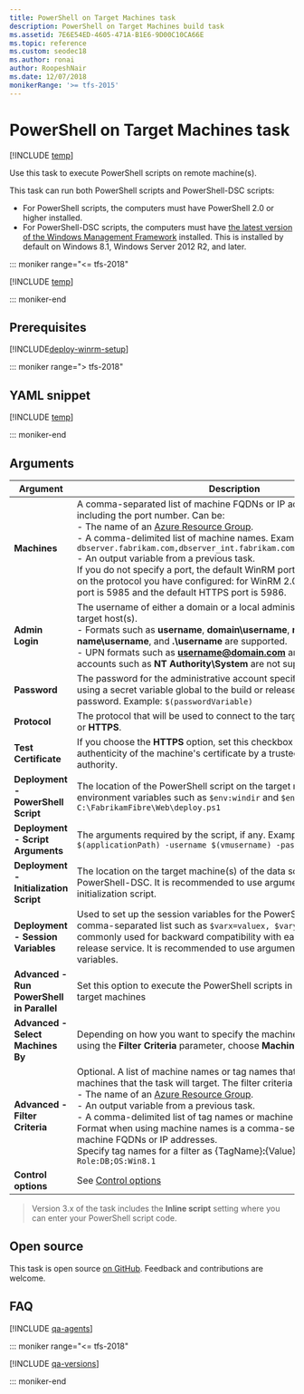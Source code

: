 ```yaml
---
title: PowerShell on Target Machines task
description: PowerShell on Target Machines build task
ms.assetid: 7E6E54ED-4605-471A-B1E6-9D00C10CA66E
ms.topic: reference
ms.custom: seodec18
ms.author: ronai
author: RoopeshNair
ms.date: 12/07/2018
monikerRange: '>= tfs-2015'
---
```


# PowerShell on Target Machines task

[!INCLUDE [temp](../../includes/version-tfs-2015-rtm.md)]

Use this task to execute PowerShell scripts on remote machine(s).

This task can run both PowerShell scripts and PowerShell-DSC scripts:

* For PowerShell scripts, the computers must have PowerShell 2.0 or higher installed.
* For PowerShell-DSC scripts, the computers must have 
  [the latest version of the Windows Management Framework](https://www.microsoft.com/download/details.aspx?id=54616)
  installed. This is installed by default on Windows 8.1, Windows Server 2012 R2, and later.

::: moniker range="<= tfs-2018"

[!INCLUDE [temp](../../includes/concept-rename-note.md)]

::: moniker-end

## Prerequisites

[!INCLUDE[deploy-winrm-setup](../includes/deploy-winrm-setup.md)]

::: moniker range="> tfs-2018"

## YAML snippet

[!INCLUDE [temp](../includes/yaml/PowerShellOnTargetMachinesV3.md)]

::: moniker-end

## Arguments

|                 Argument                  |                                                                                                                                                                                                                                                                                                            Description                                                                                                                                                                                                                                                                                                             |
|-------------------------------------------|------------------------------------------------------------------------------------------------------------------------------------------------------------------------------------------------------------------------------------------------------------------------------------------------------------------------------------------------------------------------------------------------------------------------------------------------------------------------------------------------------------------------------------------------------------------------------------------------------------------------------------|
|               **Machines**                | A comma-separated list of machine FQDNs or IP addresses, optionally including the port number. Can be:<br />- The name of an <a href="https://azure.microsoft.com/documentation/articles/resource-group-overview/">Azure Resource Group</a>.<br />- A comma-delimited list of machine names. Example: `dbserver.fabrikam.com,dbserver_int.fabrikam.com:5986,192.168.34:5986`<br />- An output variable from a previous task.<br />If you do not specify a port, the default WinRM port is used. This depends on the protocol you have configured: for WinRM 2.0, the default HTTP port is 5985 and the default HTTPS port is 5986. |
|              **Admin Login**              |                                                                                                                                  The username of either a domain or a local administrative account on the target host(s).<br />- Formats such as **username**, **domain\username**, **machine-name\username**, and **.\username** are supported.<br />- UPN formats such as <strong>username@domain.com</strong> and built-in system accounts such as **NT Authority\System** are not supported.                                                                                                                                   |
|               **Password**                |                                                                                                                                                                                                                    The password for the administrative account specified above. Consider using a secret variable global to the build or release pipeline to  hide the password. Example: `$(passwordVariable)`                                                                                                                                                                                                                     |
|               **Protocol**                |                                                                                                                                                                                                                                                                    The protocol that will be used to connect to the target host, either **HTTP** or **HTTPS**.                                                                                                                                                                                                                                                                     |
|           **Test Certificate**            |                                                                                                                                                                                                                                    If you choose the **HTTPS** option, set this checkbox to skip validating the authenticity of the machine's certificate by a trusted certification authority.                                                                                                                                                                                                                                    |
|    **Deployment - PowerShell Script**     |                                                                                                                                                                                                                       The location of the PowerShell script on the target machine. Can include environment variables such as `$env:windir` and `$env:systemroot` Example: `C:\FabrikamFibre\Web\deploy.ps1`                                                                                                                                                                                                                        |
|     **Deployment - Script Arguments**     |                                                                                                                                                                                                                                            The arguments required by the script, if any. Example: `-applicationPath $(applicationPath) -username $(vmusername) -password $(vmpassword)`                                                                                                                                                                                                                                            |
|  **Deployment - Initialization Script**   |                                                                                                                                                                                                                                      The location on the target machine(s) of the data script used by PowerShell-DSC. It is recommended to use arguments instead of an initialization script.                                                                                                                                                                                                                                      |
|    **Deployment - Session Variables**     |                                                                                                                                                                     Used to set up the session variables for the PowerShell scripts. A comma-separated list such as `$varx=valuex, $vary=valuey` Most commonly used for backward compatibility with earlier versions of the release service. It is recommended to use arguments instead of session variables.                                                                                                                                                                      |
| **Advanced - Run PowerShell in Parallel** |                                                                                                                                                                                                                                                                      Set this option to execute the PowerShell scripts in parallel on all the target machines                                                                                                                                                                                                                                                                      |
|     **Advanced - Select Machines By**     |                                                                                                                                                                                                                                         Depending on how you want to specify the machines in the group when using the **Filter Criteria** parameter, choose **Machine Names** or **Tags**.                                                                                                                                                                                                                                         |
|      **Advanced - Filter Criteria**       |                        Optional. A list of machine names or tag names that identifies the machines that the task will target. The filter criteria can be:<br />- The name of an <a href="https://azure.microsoft.com/documentation/articles/resource-group-overview/">Azure Resource Group</a>.<br />- An output variable from a previous task.<br />- A comma-delimited list of tag names or machine names.<br />Format when using machine names is a comma-separated list of the machine FQDNs or IP addresses.<br />Specify tag names for a filter as {TagName}**:**{Value} Example: `Role:DB;OS:Win8.1`                        |
|            **Control options**            |                                                                                                                                                                                                                                                                                    See [Control options](../../process/tasks.md#controloptions)                                                                                                                                                                                                                                                                                    |

> Version 3.x of the task includes the **Inline script** setting where you can enter your PowerShell script code.

## Open source

This task is open source [on GitHub](https://github.com/Microsoft/azure-pipelines-tasks). Feedback and contributions are welcome.

## FAQ
<!-- BEGINSECTION class="md-qanda" -->

[!INCLUDE [qa-agents](../../includes/qa-agents.md)]

::: moniker range="<= tfs-2018"

[!INCLUDE [qa-versions](../../includes/qa-versions.md)]

::: moniker-end

<!-- ENDSECTION -->
